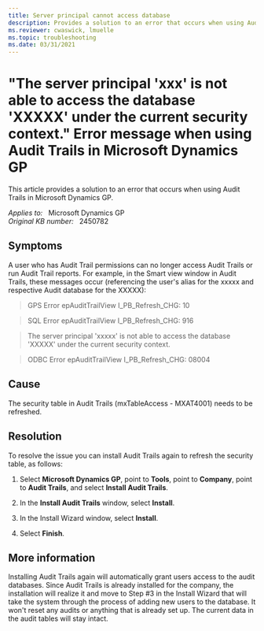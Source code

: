 ```yaml
---
title: Server principal cannot access database
description: Provides a solution to an error that occurs when using Audit Trails in Microsoft Dynamics GP.
ms.reviewer: cwaswick, lmuelle
ms.topic: troubleshooting
ms.date: 03/31/2021
---
```

# "The server principal 'xxx' is not able to access the database 'XXXXX' under the current security context." Error message when using Audit Trails in Microsoft Dynamics GP

This article provides a solution to an error that occurs when using Audit Trails in Microsoft Dynamics GP.

_Applies to:_ &nbsp; Microsoft Dynamics GP  
_Original KB number:_ &nbsp; 2450782

## Symptoms

A user who has Audit Trail permissions can no longer access Audit Trails or run Audit Trail reports. For example, in the Smart view window in Audit Trails, these messages occur (referencing the user's alias for the xxxxx and respective Audit database for the XXXXX):

> GPS Error epAuditTrailView I_PB_Refresh_CHG: 10

> SQL Error epAuditTrailView I_PB_Refresh_CHG: 916

> The server principal 'xxxxx' is not able to access the database 'XXXXX' under the current security context.

> ODBC Error epAuditTrailView I_PB_Refresh_CHG: 08004

## Cause

The security table in Audit Trails (mxTableAccess - MXAT4001) needs to be refreshed.

## Resolution

To resolve the issue you can install Audit Trails again to refresh the security table, as follows:

1. Select **Microsoft Dynamics GP**, point to **Tools**, point to **Company**, point to **Audit Trails**, and select **Install Audit Trails**.

2. In the **Install Audit Trails** window, select **Install**.

3. In the Install Wizard window, select **Install**.

4. Select **Finish**.

## More information

Installing Audit Trails again will automatically grant users access to the audit databases. Since Audit Trails is already installed for the company, the installation will realize it and move to Step #3 in the Install Wizard that will take the system through the process of adding new users to the database. It won't reset any audits or anything that is already set up. The current data in the audit tables will stay intact.
